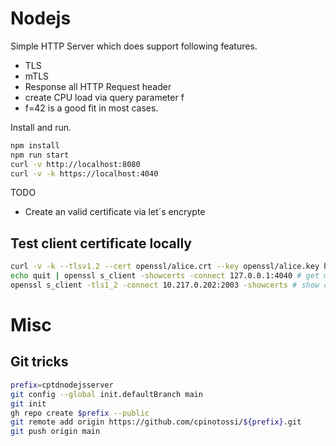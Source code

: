 # Nodejs
Simple HTTP Server which does support following features.

- TLS
- mTLS
- Response all HTTP Request header
- create CPU load via query parameter f
 - f=42 is a good fit in most cases.

Install and run.

~~~ bash
npm install
npm run start
curl -v http://localhost:8080
curl -v -k https://localhost:4040
~~~


TODO
- Create an valid certificate via let´s encrypte

## Test client certificate locally 

~~~ bash
curl -v -k --tlsv1.2 --cert openssl/alice.crt --key openssl/alice.key https://127.0.0.1:4040/
echo quit | openssl s_client -showcerts -connect 127.0.0.1:4040 # get more details about the cert.
openssl s_client -tls1_2 -connect 10.217.0.202:2003 -showcerts # show certificate
~~~

# Misc

## Git tricks

~~~ bash
prefix=cptdnodejsserver
git config --global init.defaultBranch main
git init
gh repo create $prefix --public
git remote add origin https://github.com/cpinotossi/${prefix}.git
git push origin main
~~~